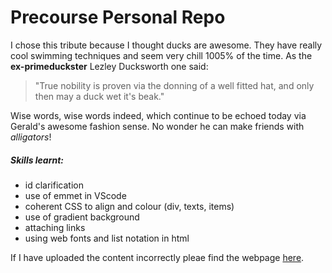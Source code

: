 # Precourse Personal Repo

I chose this tribute because I thought ducks are awesome. They have really cool swimming techniques and seem very chill 1005% of the time. As the **ex-primeduckster** Lezley Ducksworth one said: 
> "True nobility is proven via the donning of a well fitted hat, and only then may a duck wet it's beak."

Wise words, wise words indeed, which continue to be echoed today via Gerald's awesome fashion sense. No wonder he can make friends with _alligators_! 

##### Skills learnt: 
* id clarification
* use of emmet in VScode
* coherent CSS to align and colour (div, texts, items) 
* use of gradient background
* attaching links
* using web fonts and list notation in html

If I have uploaded the content incorrectly pleae find the webpage [here](https://codepen.io/PerrettJ4/pen/QWvMGBj).
